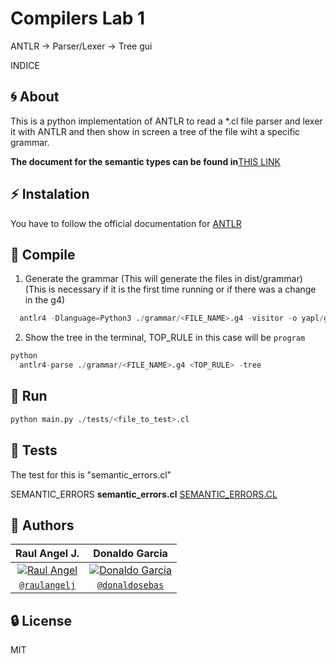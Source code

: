 # Compilers Lab 1

ANTLR -> Parser/Lexer -> Tree gui

INDICE

## :cyclone: About

This is a python implementation of ANTLR to read a *.cl file parser and lexer it with ANTLR and then show in screen a tree of the file wiht a specific grammar.

**The document for the semantic types can be found in**[THIS LINK](https://docs.google.com/document/d/1rENcILO97wyMBg6W2bGD8t54zeyllCEIRl2E6ZQi8Rs/edit?usp=sharing)

## :zap: Instalation

You have to follow the official documentation for [ANTLR](https://github.com/antlr/antlr4/blob/master/doc/index.md)

## :electric_plug: Compile

1. Generate the grammar (This will generate the files in dist/grammar) (This is necessary if it is the first time running or if there was a change in the g4)

```python
  antlr4 -Dlanguage=Python3 ./grammar/<FILE_NAME>.g4 -visitor -o yapl/grammar
```

2. Show the tree in the terminal, TOP_RULE in this case will be `program`

``` python
python
  antlr4-parse ./grammar/<FILE_NAME>.g4 <TOP_RULE> -tree
```

## :rocket: Run

``` python
python main.py ./tests/<file_to_test>.cl
```

## :bookmark: Tests

The test for this is "semantic_errors.cl"

SEMANTIC_ERRORS **semantic_errors.cl**
[SEMANTIC_ERRORS.CL](./assets/LAB1/semantic_errors.png)

## :star2: Authors

| Raul Angel J. | Donaldo Garcia |
| :---: |:---:|
| [![Raul Angel](https://avatars0.githubusercontent.com/u/46568595?s=200&u=c1481289dc10f8babb1bdd0853e0bcf82a213d26&v=4)](https://github.com/raulangelj)    | [![Donaldo Garcia](https://avatars1.githubusercontent.com/u/54748964?s=200&u=5e617360d13f87fa6d62022e81bab94ebf50c4e3&v=4)](https://github.com/donaldosebas) |
| <a href="https://github.com/raulangelj" target="_blank">`@raulangelj`</a> | <a href="https://github.com/donaldosebas" target="_blank">`@donaldosebas`</a> |

## :lock: License

MIT
